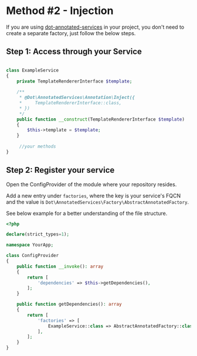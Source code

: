# Method #2 - Injection

If you are using [dot-annotated-services](https://github.com/dotkernel/dot-annotated-services/) in your project, you don't need to create a separate factory, just follow the below steps.

## Step 1: Access through your Service

```php

class ExampleService
{
    private TemplateRendererInterface $template;
    
    /**
     * @Dot\AnnotatedServices\Annotation\Inject({
     *     TemplateRendererInterface::class,
     * })
     */
    public function __construct(TemplateRendererInterface $template) 
    {
        $this->template = $template;
    }
    
     //your methods
}
```

## Step 2: Register your service

Open the ConfigProvider of the module where your repository resides.

Add a new entry under `factories`, where the key is your service's FQCN and the value is `Dot\AnnotatedServices\Factory\AbstractAnnotatedFactory`.

See below example for a better understanding of the file structure.

```php
<?php

declare(strict_types=1);

namespace YourApp;

class ConfigProvider
{
    public function __invoke(): array
    {
        return [
            'dependencies' => $this->getDependencies(),
        ];
    }

    public function getDependencies(): array
    {
        return [
            'factories' => [
                ExampleService::class => AbstractAnnotatedFactory::class,
            ],
        ];
    }
}
```
